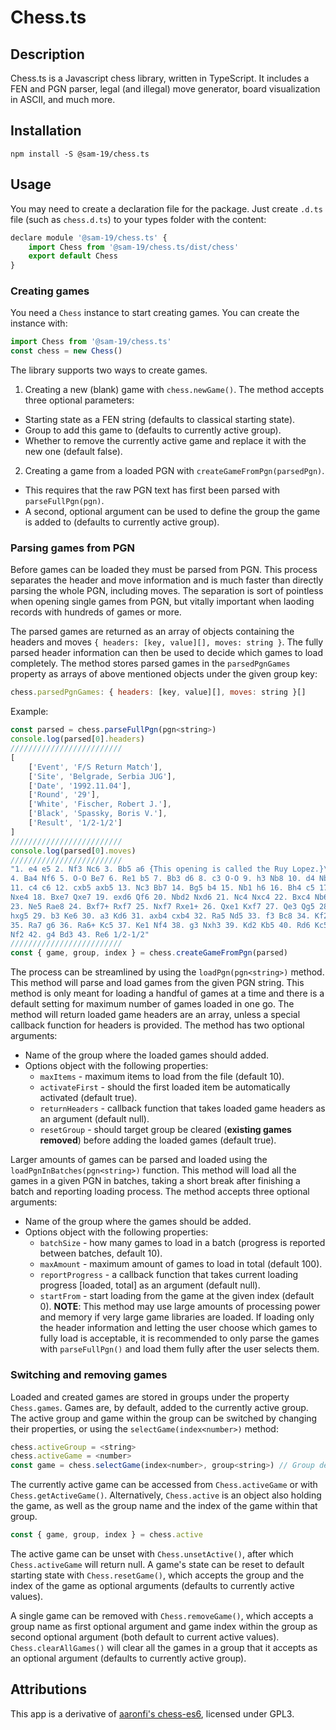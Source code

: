 # Chess.ts

## Description

Chess.ts is a Javascript chess library, written in TypeScript. It includes a FEN and PGN parser, legal (and illegal) move generator, board visualization in ASCII, and much more.

## Installation

`npm install -S @sam-19/chess.ts`

## Usage

You may need to create a declaration file for the package. Just create `.d.ts` file (such as `chess.d.ts`) to your types folder with the content:
```javascript
declare module '@sam-19/chess.ts' {
    import Chess from '@sam-19/chess.ts/dist/chess'
    export default Chess
}
```

### Creating games

You need a `Chess` instance to start creating games. You can create the instance with:
```javascript
import Chess from '@sam-19/chess.ts'
const chess = new Chess()
```

The library supports two ways to create games.
1. Creating a new (blank) game with `chess.newGame()`. The method accepts three optional parameters:
  * Starting state as a FEN string (defaults to classical starting state).
  * Group to add this game to (defaults to currently active group).
  * Whether to remove the currently active game and replace it with the new one (default false).
2. Creating a game from a loaded PGN with `createGameFromPgn(parsedPgn)`.
  * This requires that the raw PGN text has first been parsed with `parseFullPgn(pgn)`.
  * A second, optional argument can be used to define the group the game is added to (defaults to currently active group).

### Parsing games from PGN

Before games can be loaded they must be parsed from PGN. This process separates the header and move information and is much faster than directly parsing the whole PGN, including moves. The separation is sort of pointless when opening single games from PGN, but vitally important when laoding records with hundreds of games or more.

The parsed games are returned as an array of objects containing the headers and moves `{ headers: [key, value][], moves: string }`. The fully parsed header information can then be used to decide which games to load completely. The method stores parsed games in the `parsedPgnGames` property as arrays of above mentioned objects under the given group key:
```javascript
chess.parsedPgnGames: { headers: [key, value][], moves: string }[]
```

Example:
```javascript
const parsed = chess.parseFullPgn(pgn<string>)
console.log(parsed[0].headers)
/////////////////////////
[
    ['Event', 'F/S Return Match'],
    ['Site', 'Belgrade, Serbia JUG'],
    ['Date', '1992.11.04'],
    ['Round', '29'],
    ['White', 'Fischer, Robert J.'],
    ['Black', 'Spassky, Boris V.'],
    ['Result', '1/2-1/2']
]
/////////////////////////
console.log(parsed[0].moves)
/////////////////////////
"1. e4 e5 2. Nf3 Nc6 3. Bb5 a6 {This opening is called the Ruy Lopez.}\
4. Ba4 Nf6 5. O-O Be7 6. Re1 b5 7. Bb3 d6 8. c3 O-O 9. h3 Nb8 10. d4 Nbd7\
11. c4 c6 12. cxb5 axb5 13. Nc3 Bb7 14. Bg5 b4 15. Nb1 h6 16. Bh4 c5 17. dxe5\
Nxe4 18. Bxe7 Qxe7 19. exd6 Qf6 20. Nbd2 Nxd6 21. Nc4 Nxc4 22. Bxc4 Nb6\
23. Ne5 Rae8 24. Bxf7+ Rxf7 25. Nxf7 Rxe1+ 26. Qxe1 Kxf7 27. Qe3 Qg5 28. Qxg5\
hxg5 29. b3 Ke6 30. a3 Kd6 31. axb4 cxb4 32. Ra5 Nd5 33. f3 Bc8 34. Kf2 Bf5\
35. Ra7 g6 36. Ra6+ Kc5 37. Ke1 Nf4 38. g3 Nxh3 39. Kd2 Kb5 40. Rd6 Kc5 41. Ra6\
Nf2 42. g4 Bd3 43. Re6 1/2-1/2"
/////////////////////////
const { game, group, index } = chess.createGameFromPgn(parsed)
```

The process can be streamlined by using the `loadPgn(pgn<string>)` method. This method will parse and load games from the given PGN string. This method is only meant for loading a handful of games at a time and there is a default setting for maximum number of games loaded in one go. The method will return loaded game headers are an array, unless a special callback function for headers is provided. The method has two optional arguments:
* Name of the group where the loaded games should added.
* Options object with the following properties:
  * `maxItems` - maximum items to load from the file (default 10).
  * `activateFirst` - should the first loaded item be automatically activated (default true).
  * `returnHeaders` - callback function that takes loaded game headers as an argument (default null).
  * `resetGroup` - should target group be cleared (**existing games removed**) before adding the loaded games (default true).

Larger amounts of games can be parsed and loaded using the `loadPgnInBatches(pgn<string>)` function. This method will load all the games in a given PGN in batches, taking a short break after finishing a batch and reporting loading process. The method accepts three optional arguments:
* Name of the group where the games should be added.
* Options object with the following properties:
  * `batchSize` - how many games to load in a batch (progress is reported between batches, default 10).
  * `maxAmount` - maximum amount of games to load in total (default 100).
  * `reportProgress` - a callback function that takes current loading progress [loaded, total] as an argument (default null).
  * `startFrom` - start loading from the game at the given index (default 0).
**NOTE**: This method may use large amounts of processing power and memory if very large game libraries are loaded. If loading only the header information and letting the user choose which games to fully load is acceptable, it is recommended to only parse the games with `parseFullPgn()` and load them fully after the user selects them.

### Switching and removing games

Loaded and created games are stored in groups under the property `Chess.games`. Games are, by default, added to the currently active group. The active group and game within the group can be switched by changing their properties, or using the `selectGame(index<number>)` method:
```javascript
chess.activeGroup = <string>
chess.activeGame = <number>
const game = chess.selectGame(index<number>, group<string>) // Group defaults to currently active group
```
The currently active game can be accessed from `Chess.activeGame` or with `Chess.getActiveGame()`. Alternatively, `Chess.active` is an object also holding the game, as well as the group name and the index of the game within that group.
```javascript
const { game, group, index } = chess.active
```
The active game can be unset with `Chess.unsetActive()`, after which `Chess.activeGame` will return null. A game's state can be reset to default starting state with `Chess.resetGame()`, which accepts the group and the index of the game as optional arguments (defaults to currently active values).

A single game can be removed with `Chess.removeGame()`, which accepts a group name as first optional argument and game index within the group as second optional argument (both default to current active values). `Chess.clearAllGames()` will clear all the games in a group that it accepts as an optional argument (defaults to currently active group).

## Attributions

This app is a derivative of [aaronfi's chess-es6](https://github.com/aaronfi/chess-es6.js), licensed under GPL3.
